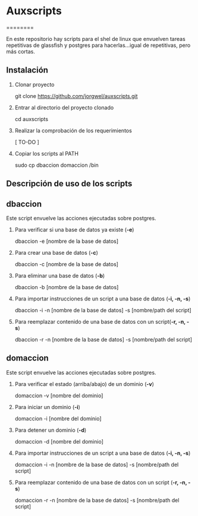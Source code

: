 # **Auxscripts** # 
========

En este repositorio hay scripts para el shel de linux que envuelven tareas
repetitivas de glassfish y postgres para hacerlas...igual de repetitivas,
pero más cortas.


## **Instalación** ##
   1. Clonar proyecto
            
        git clone https://github.com/jorgwel/auxscripts.git
        
   2. Entrar al directorio del proyecto clonado

        cd auxscripts
        
   3. Realizar la comprobación de los requerimientos

        [ TO-DO ]
        
   4. Copiar los scripts al PATH
 
        sudo cp dbaccion domaccion /bin





## **Descripción de uso de los scripts** ##

## dbaccion ##

Este script envuelve las acciones ejecutadas sobre postgres.

   1. Para verificar si una base de datos ya existe (**-e**)

        dbaccion -e [nombre de la base de datos]
        
   2. Para crear una base de datos (**-c**)

        dbaccion -c [nombre de la base de datos]
            
   3. Para eliminar una base de datos (**-b**)

        dbaccion -b [nombre de la base de datos]

   4. Para importar instrucciones de un script a una base de datos (**-i, -n, -s**)

        dbaccion -i -n [nombre de la base de datos] -s [nombre/path del script]
        
   4. Para reemplazar contenido de una base de datos con un script(**-r, -n, -s**)

        dbaccion -r -n [nombre de la base de datos] -s [nombre/path del script]
        

## domaccion ##

Este script envuelve las acciones ejecutadas sobre postgres.

   1. Para verificar el estado (arriba/abajo) de un dominio (**-v**)

        domaccion -v [nombre del dominio]
        
   2. Para iniciar un dominio (**-i**)

        domaccion -i [nombre del dominio]
            
   3. Para detener un dominio (**-d**)

        domaccion -d [nombre del dominio]

   4. Para importar instrucciones de un script a una base de datos (**-i, -n, -s**)

        domaccion -i -n [nombre de la base de datos] -s [nombre/path del script]
        
   4. Para reemplazar contenido de una base de datos con un script (**-r, -n, -s**)

        domaccion -r -n [nombre de la base de datos] -s [nombre/path del script]
        
<!--#***bold italic***  **bold** ***bold italic***-->